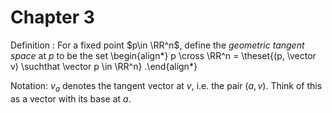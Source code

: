 # Chapter 3

Definition
: For a fixed point $p\in \RR^n$, define the *geometric tangent space* at $p$ to be the set
  \begin{align*}
  p \cross \RR^n = \theset{(p, \vector v) \suchthat \vector p \in \RR^n}
  .\end{align*}

Notation: $v_a$ denotes the tangent vector at $v$, i.e. the pair $(a, v)$.
Think of this as a vector with its base at $a$.



